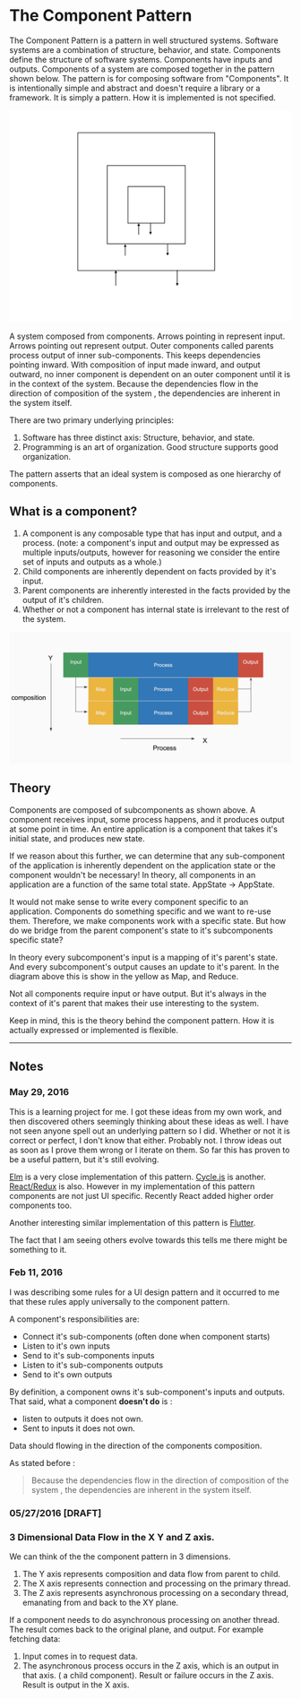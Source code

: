 # The Component Pattern

The Component Pattern is a pattern in well structured systems. Software systems are a combination of structure, behavior, and state. Components define the structure of software systems. Components have inputs and outputs. Components of a system are composed together in the pattern shown below. The pattern is for composing software from "Components". It is intentionally simple and abstract and doesn't require a library or a framework. It is simply a pattern. How it is implemented is not specified.


![](../resources/images/ComponentPattern.jpg)



 A system composed from components. Arrows pointing in represent input. Arrows pointing out represent output. Outer components called parents process output of inner sub-components. This keeps dependencies pointing inward. With composition of input made inward, and output outward, no inner component is dependent on an outer component until it is in the context of the system. Because the dependencies flow in the direction of composition of the system , the dependencies are inherent in the system itself.
 
 There are two primary underlying principles:

1. Software has three distinct axis: Structure, behavior, and state.
2. Programming is an art of organization. Good structure supports good organization.

The pattern asserts that an ideal system is composed as one hierarchy of components. 

## What is a component?
1. A component is any composable type that has input and output, and a process. (note: a component's input and output may be expressed as multiple inputs/outputs, however for reasoning we consider the entire set of inputs and outputs as a whole.)
2. Child components are inherently dependent on facts provided by it's input.
3. Parent components are inherently interested in the facts provided by the output of it's children.
4. Whether or not a component has internal state is irrelevant to the rest of the system.

 ![](../resources/images/Composition2.png)

## Theory
Components are composed of subcomponents as shown above. A component receives input, some process happens, and it produces output at some point in time.  An entire application is a component that takes it's initial state, and produces new state. 

If we reason about this further, we can determine that any sub-component of the application is inherently dependent on the application state or the component wouldn't be necessary! In theory, all components in an application are a function of the same total state. AppState -> AppState.

It would not make sense to write every component specific to an application. Components do something specific and we want to re-use them. Therefore, we make components work with a specific state. But how do we bridge from the parent component's state to it's subcomponents specific state? 

In theory every subcomponent's input is a mapping of it's parent's state. And every subcomponent's output causes an update to it's parent. In the diagram above this is show in the yellow as Map, and Reduce.

Not all components require input or have output. But it's always in the context of it's parent  that makes their use interesting to the system.

Keep in mind, this is the theory behind the component pattern. How it is actually expressed or implemented is flexible.

---

## Notes

### May 29, 2016
This is a learning project for me.  I got these ideas from my own work, and then discovered others seemingly thinking about these ideas as well.  I have not seen anyone spell out an underlying pattern so I did. Whether or not it is correct or perfect, I don't know that either. Probably not. I throw ideas out as soon as I prove them wrong or I iterate on them. So far this has proven to be a useful pattern, but it's still evolving.

[Elm](http://elm-lang.org) is a very close implementation of this pattern. [Cycle.js](http://cycle.js.org) is another. [React/Redux](https://facebook.github.io/react/index.html) is also. However in my implementation of this pattern components are not just UI specific. Recently React added higher order components too.

Another interesting similar implementation of this pattern is [Flutter](https://flutter.io). 

The fact that I am seeing others evolve towards this tells me there might be something to it. 



### Feb 11, 2016

I was describing some rules for a UI design pattern and it occurred to me that these rules apply universally to the component pattern.

A component's responsibilities are: 

- Connect it's sub-components (often done when component starts)
- Listen to it's own inputs
- Send to it's sub-components inputs
- Listen to it's sub-components outputs
- Send to it's own outputs


By definition, a component owns it's sub-component's inputs and outputs. That said, what a component **doesn't do** is :
- listen to outputs it does not own.
- Sent to inputs it does not own.


Data should flowing in the direction of the components composition.

As stated before : 
> Because the dependencies flow in the direction of composition of the system , the dependencies are inherent in the system itself.

### 05/27/2016 [DRAFT]
### 3 Dimensional Data Flow in the X Y and Z axis.
We can think of the the component pattern in 3 dimensions. 

1. The Y axis represents composition and data flow from parent to child.
2. The X axis represents connection and processing on the primary thread. 
3. The Z axis represents asynchronous processing on a secondary thread, emanating from and back to the XY plane.


If a component needs to do asynchronous processing on another thread. The result comes back to the original plane, and output. For example fetching data:

1. Input comes in to request data.
2. The asynchronous process occurs in the Z axis, which is an output in that axis. ( a child component). Result or failure occurs in the Z axis. Result is output in the X axis.
